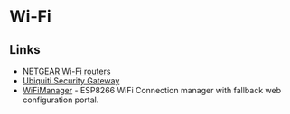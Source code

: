 # Wi-Fi

## Links

- [NETGEAR Wi-Fi routers](https://www.netgear.co.uk/landings/wifi6/)
- [Ubiquiti Security Gateway](https://www.ui.com/unifi-routing/usg/)
- [WiFiManager](https://github.com/tzapu/WiFiManager) - ESP8266 WiFi Connection manager with fallback web configuration portal.
